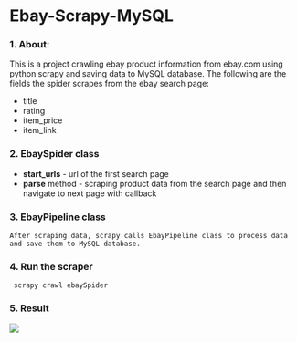 # Ebay-Scrapy-MySQL

### 1. About:

This is a project crawling ebay product information from ebay.com using python scrapy and saving data to MySQL database. The following are the fields the spider scrapes from the ebay search page:

* title 
* rating
* item_price 
* item_link 

### 2. EbaySpider class
* <b>start_urls</b> -  url of the first search page
* <b>parse</b> method - scraping product data from the search page and then navigate to next page with callback

### 3. EbayPipeline class

    After scraping data, scrapy calls EbayPipeline class to process data and save them to MySQL database.
 
### 4. Run the scraper
     scrapy crawl ebaySpider

### 5. Result
![]('ebay-scrape.PNG')



